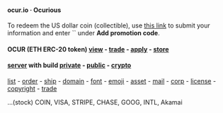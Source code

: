 
#### ocur.io · Ocurious

To redeem the US dollar coin (collectible), use [this link](https://buy.stripe.com/fZe5nBdsearXegU5kq) to submit your information and enter `` under **Add promotion code**.

#### OCUR (ETH ERC-20 token)    [view](https://etherscan.io/token/0x36950b34fE79C4AE047c646D2800e91a198b70fB) - [trade](https://app.uniswap.org/#/pool/103894) - [apply](https://www.coinbase.com/assethub) - [store](https://gate.io)

#### [server](https://linode.com) with build [private](BH) - [public](https://seattle.craigslist.org/search/sno/syp?query=intel) - [crypto](https://geth.ethereum.org/downloads/)

[list](https://opensea.io/ocurio) - [order](https://stripe.com/) - [ship](https://www.usps.com/business/web-tools-apis/documentation-updates.htm) - [domain](https://domains.google.com) - [font](https://fonts.google.com/icons?icon.query=user) - [emoji](name.com) - [asset](https://www.cgtrader.com/items/2040926/download-page) - [mail](titan) - [corp](https://ccfs.sos.wa.gov/#/Dashboard) - [license](https://secure.dor.wa.gov/) - [copyright](https://eco.copyright.gov) - [trade](https://www.uspto.gov/)

...(stock) COIN, VISA, STRIPE, CHASE, GOOG, INTL, Akamai
